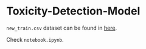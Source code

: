 # Toxicity-Detection-Model

`new_train.csv` dataset can be found in [here](https://www.kaggle.com/datasets/orkunavci/toxicity-detection-kaggle-train).

Check `notebook.ipynb`.
